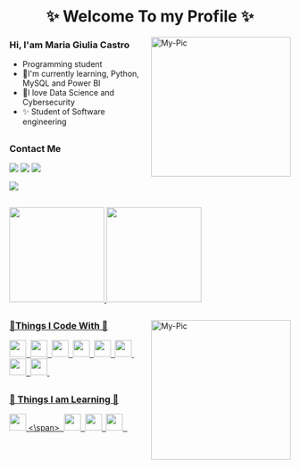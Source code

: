 
<h1 align="center"> ✨ Welcome To my Profile ✨</h1>

 <img align="right" alt="My-Pic" height="250"  src="https://media.giphy.com/media/Basrh159dGwKY/giphy.gif">

<h3> Hi, I'am Maria Giulia Castro </h3>
  
  - Programming student
  - 🤖I'm currently learning, Python, MySQL and Power BI
  - 👾I love Data Science and Cybersecurity
  - ✨ Student of Software engineering 
 
##
<h3 id="social">Contact Me</h3>
<div>
 
  <a href="https://www.instagram.com/callme_castro/" target="_blank"><img src="https://img.shields.io/badge/-Instagram-%23E4405F?style=for-the-badge&logo=instagram&logoColor=white" target="_blank"></a>
 <a href="   " target="_blank"><img src="https://img.shields.io/badge/Discord-7289DA?style=for-the-badge&logo=discord&logoColor=white" target="_blank"></a> 
  <a href="https://www.linkedin.com/in/maria-giulia-castro-49485a1b3/" target="_blank"><img src="https://img.shields.io/badge/-LinkedIn-%230077B5?style=for-the-badge&logo=linkedin&logoColor=white" target="_blank"></a> 
   
  <a href="bio.link/mariagiu" target="_blank"><img src="https://img.shields.io/badge/bio.link-000000%7D?style=for-the-badge&logo=biolink&logoColor=white" target="_blank"></a> 

   
  </div>
  
##




  <a href="https://github.com/GiuliaCastroo">
  <img height="170em" src="https://github-readme-stats.vercel.app/api?username=GiuliaCastroo&show_icons=true&theme=radical&include_all_commits=true&count_private=true"/>
  <img height="170em" src="https://github-readme-stats.vercel.app/api/top-langs/?username=GiuliaCastroo&layout=compact&langs_count=7&theme=radical"/> </h4>
               
 ##
  <img align="right" alt="My-Pic" height="250"  src="https://media.giphy.com/media/TLOl2tSYNSZM0KnpcE/giphy.gif">
 <h3> 🌠Things I Code With 🌠</h3>

<span><img src="https://cdn.jsdelivr.net/gh/devicons/devicon@latest/icons/html5/html5-plain.svg" width="30px"></span>&nbsp;
<span><img src="https://cdn.jsdelivr.net/gh/devicons/devicon@latest/icons/css3/css3-plain.svg" width="30px"></span>&nbsp;
<span><img src="https://cdn.jsdelivr.net/gh/devicons/devicon@latest/icons/javascript/javascript-original.svg" width="30px"></span>&nbsp;
<span><img src="https://cdn.jsdelivr.net/gh/devicons/devicon@latest/icons/nodejs/nodejs-plain.svg" width="30px"></span>&nbsp;
<span><img src="https://cdn.jsdelivr.net/gh/devicons/devicon@latest/icons/git/git-original.svg" width="30px"></span>&nbsp;
<span><img src="https://cdn.jsdelivr.net/gh/devicons/devicon@latest/icons/java/java-original.svg" width="30px"></span>&nbsp;
<span><img src="https://cdn.jsdelivr.net/gh/devicons/devicon/icons/wordpress/wordpress-plain.svg" width="30px"></span>&nbsp;
<span> <img src="https://cdn.jsdelivr.net/gh/devicons/devicon/icons/bootstrap/bootstrap-plain.svg" width="30px" /></span>&nbsp;
         
  
 
</div>

##
<h3> 🚀 Things I am Learning 🚀</h3>


<span><img src="https://cdn.jsdelivr.net/gh/devicons/devicon/icons/pandas/pandas-original.svg" width="30px" > <\span>&nbsp;
<span><img src="https://cdn.jsdelivr.net/gh/devicons/devicon/icons/python/python-original.svg" width="30px"></span>&nbsp;
<span><img src="https://cdn.jsdelivr.net/gh/devicons/devicon@latest/icons/mysql/mysql-original.svg" width="30px"></span>&nbsp;
<span> <img src="https://cdn.jsdelivr.net/gh/devicons/devicon/icons/postgresql/postgresql-original.svg" width="30px"> </span>&nbsp;

 ##

 
  
 
    
  </div>
  
  
  
  
 
  
  
  
  
  
  
  
  
  
  
  
  
  
  
